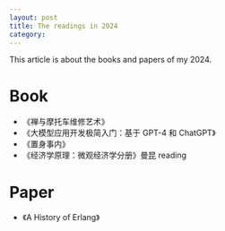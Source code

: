 ```yaml
---
layout: post
title: The readings in 2024
category: 
---
```


This article is about the books and papers of my 2024.

# Book
* 《禅与摩托车维修艺术》
* 《大模型应用开发极简入门：基于 GPT-4 和 ChatGPT》
* 《置身事内》
* 《经济学原理：微观经济学分册》曼昆 reading 

# Paper

* 《A History of Erlang》